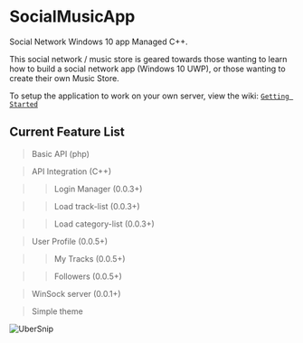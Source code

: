 # SocialMusicApp
Social Network Windows 10 app Managed C++.

This social network / music store is geared towards those wanting to learn how to build a social network app (Windows 10 UWP), or those wanting to create their own Music Store.


To setup the application to work on your own server, view the wiki: [`Getting Started`](https://github.com/UberSnip/SocialMusicApp/wiki/Getting-started.) 

## Current Feature List
> Basic API (php)

> API Integration (C++)

>> Login Manager (0.0.3+)

>> Load track-list (0.0.3+)

>> Load category-list (0.0.3+)

> User Profile (0.0.5+)

>> My Tracks (0.0.5+)

>> Followers (0.0.5+)

> WinSock server  (0.0.1+)

> Simple theme

![UberSnip](http://api.ubersnip.com/ubs-app-0.0.4.gif)

